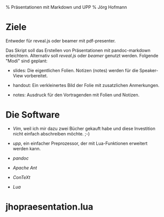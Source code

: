 % Präsentationen mit Markdown und UPP
% Jörg Hofmann

# Ziele
Entweder für reveal.js oder beamer mit pdf-presenter.

Das Skript soll das Erstellen von Präsentationen mit pandoc-markdown erleichtern. Alternativ soll *reveal.js* oder *beamer*
genutzt werden. Folgende "Modi" sind geplant:

* slides: Die eigentlichen Folien. Notizen (notes) werden für die Speaker-View vorbereitet.

* handout: Ein verkleinertes Bild der Folie mit zusatzlichen Anmerkungen.

* notes: Ausdruck für den Vortragenden mit Folien und Notizen.

# Die Software

* *Vim*, weil ich mir dazu zwei Bücher gekauft habe und diese Investition nicht einfach abschreiben möchte. ;-)

* *upp*, ein einfacher Preprozessor, der mit Lua-Funktionen erweitert werden kann.

* *pandoc*

* *Apache Ant*

* *ConTeXt*

* *Lua*





# jhopraesentation.lua


